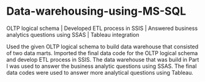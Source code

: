 # Data-warehousing-using-MS-SQL
OLTP logical schema | Developed ETL process in SSIS | Answered business analytics questions using SSAS | Tableau integration 

Used the given OLTP logical schema to build data warehouse that consisted of two data marts. Imported the final data code for the OLTP logical schema and develop ETL process in SSIS.
The data warehouse that was build in Part I was used to answer the business analytic questions using SSAS.
The final data codes were used to answer more analytical questions using Tableau.
